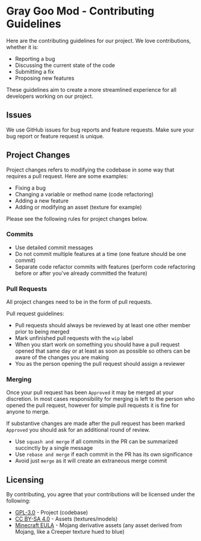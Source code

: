 # Gray Goo Mod - Contributing Guidelines
Here are the contributing guidelines for our project. We love contributions, whether it is:
* Reporting a bug
* Discussing the current state of the code
* Submitting a fix
* Proposing new features

These guidelines aim to create a more streamlined experience for all developers working on our project.

## Issues
We use GitHub issues for bug reports and feature requests. Make sure your bug report or feature request is unique.

## Project Changes
Project changes refers to modifying the codebase in some way that requires a pull request. Here are some examples:
* Fixing a bug
* Changing a variable or method name (code refactoring)
* Adding a new feature
* Adding or modifying an asset (texture for example)

Please see the following rules for project changes below.

### Commits
- Use detailed commit messages
- Do not commit multiple features at a time (one feature should be one commit)
- Separate code refactor commits with features (perform code refactoring before or after you've already committed the feature)

### Pull Requests
All project changes need to be in the form of pull requests.

Pull request guidelines:
- Pull requests should always be reviewed by at least one other member prior to being merged
- Mark unfinished pull requests with the `wip` label
- When you start work on something you should have a pull request opened that same day or at least as soon as possible so others can be aware of the changes you are making
- You as the person opening the pull request should assign a reviewer

### Merging
Once your pull request has been `Approved` it may be merged at your discretion. In most cases responsibility for merging is left to the person who opened the pull request, however for simple pull requests it is fine for anyone to merge.

If substantive changes are made after the pull request has been marked `Approved` you should ask for an additional round of review.

- Use `squash and merge` if all commits in the PR can be summarized succinctly by a single message
- Use `rebase and merge` if each commit in the PR has its own significance
- Avoid just `merge` as it will create an extraneous merge commit

## Licensing
By contributing, you agree that your contributions will be licensed under the following:
* [GPL-3.0](https://choosealicense.com/licenses/gpl-3.0/) - Project (codebase)
* [CC BY-SA 4.0](https://creativecommons.org/licenses/by-sa/4.0/deed.en) - Assets (textures/models)
* [Minecraft EULA](https://www.minecraft.net/en-us/eula) - Mojang derivative assets (any asset derived from Mojang, like a Creeper texture hued to blue)
